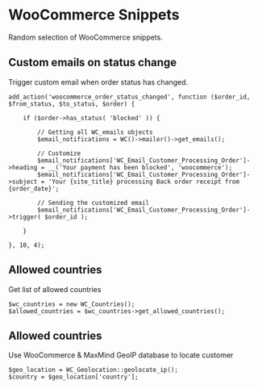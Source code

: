 # WooCommerce Snippets

Random selection of WooCommerce snippets.

## Custom emails on status change

Trigger custom email when order status has changed.

```
add_action('woocommerce_order_status_changed', function ($order_id, $from_status, $to_status, $order) {

    if ($order->has_status( 'blocked' )) {

        // Getting all WC_emails objects
        $email_notifications = WC()->mailer()->get_emails();

        // Customize
        $email_notifications['WC_Email_Customer_Processing_Order']->heading = __('Your payment has been blocked', 'woocommerce');
        $email_notifications['WC_Email_Customer_Processing_Order']->subject = 'Your {site_title} processing Back order receipt from {order_date}';

        // Sending the customized email
        $email_notifications['WC_Email_Customer_Processing_Order']->trigger( $order_id );

    }

}, 10, 4);
```

## Allowed countries

Get list of allowed countries

```
$wc_countries = new WC_Countries();
$allowed_countries = $wc_countries->get_allowed_countries();
```

## Allowed countries

Use WooCommerce & MaxMind GeoIP database to locate customer

```
$geo_location = WC_Geolocation::geolocate_ip();
$country = $geo_location['country'];
```
